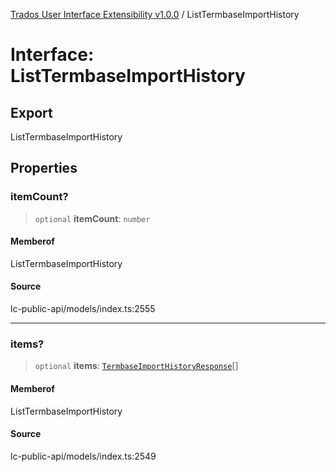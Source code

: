 [Trados User Interface Extensibility v1.0.0](../wiki/globals) / ListTermbaseImportHistory

# Interface: ListTermbaseImportHistory

## Export

ListTermbaseImportHistory

## Properties

### itemCount?

> `optional` **itemCount**: `number`

#### Memberof

ListTermbaseImportHistory

#### Source

lc-public-api/models/index.ts:2555

***

### items?

> `optional` **items**: [`TermbaseImportHistoryResponse`](../wiki/Interface.TermbaseImportHistoryResponse)[]

#### Memberof

ListTermbaseImportHistory

#### Source

lc-public-api/models/index.ts:2549
